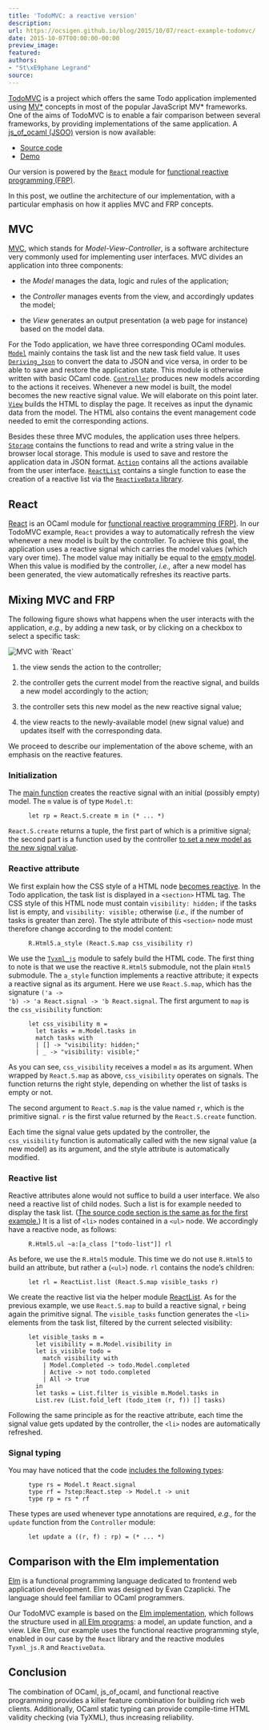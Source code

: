 ```yaml
---
title: 'TodoMVC: a reactive version'
description:
url: https://ocsigen.github.io/blog/2015/10/07/react-example-todomvc/
date: 2015-10-07T00:00:00-00:00
preview_image:
featured:
authors:
- "St\xE9phane Legrand"
source:
---
```


<p><a href="http://todomvc.com/">TodoMVC</a> is a project which offers the same Todo
application implemented using <a href="https://en.wikipedia.org/wiki/Model-view-controller">MV*</a> concepts in most of the
popular JavaScript MV* frameworks. One of the aims of TodoMVC is to
enable a fair comparison between several frameworks, by providing
implementations of the same application. A <a href="http://ocsigen.org/js_of_ocaml/">js_of_ocaml (JSOO)</a>
version is now available:</p>

<ul>
  <li><a href="https://github.com/slegrand45/examples_ocsigen/tree/master/jsoo/todomvc-react">Source code</a></li>
  <li><a href="http://slegrand45.github.io/examples_ocsigen.site/jsoo/todomvc-react/">Demo</a></li>
</ul>

<p>Our version is powered by the <a href="http://erratique.ch/software/react"><code class="language-plaintext highlighter-rouge">React</code></a> module for <a href="https://en.wikipedia.org/wiki/Functional_reactive_programming">functional
reactive programming (FRP)</a>.</p>

<p>In this post, we outline the architecture of our implementation, with
a particular emphasis on how it applies MVC and FRP concepts.</p>

<h2>MVC</h2>

<p><a href="https://en.wikipedia.org/wiki/Model-view-controller">MVC</a>, which stands for <em>Model-View-Controller</em>, is a software
architecture very commonly used for implementing user interfaces. MVC
divides an application into three components:</p>

<ul>
  <li>
    <p>the <em>Model</em> manages the data, logic and rules of the application;</p>
  </li>
  <li>
    <p>the <em>Controller</em> manages events from the view, and accordingly
updates the model;</p>
  </li>
  <li>
    <p>the <em>View</em> generates an output presentation (a web page for
instance) based on the model data.</p>
  </li>
</ul>

<p>For the Todo application, we have three corresponding OCaml
modules. <a href="https://github.com/slegrand45/examples_ocsigen/blob/d6766d404a449d0b1d36ad3cd916b0c444390a19/jsoo/todomvc-react/todomvc.ml#L38"><code class="language-plaintext highlighter-rouge">Model</code></a> mainly contains the task list and the new
task field value. It uses <a href="https://ocsigen.org/js_of_ocaml/api/Deriving_Json"><code class="language-plaintext highlighter-rouge">Deriving_Json</code></a> to convert
the data to JSON and vice versa, in order to be able to save and
restore the application state. This module is otherwise written with
basic OCaml code. <a href="https://github.com/slegrand45/examples_ocsigen/blob/d6766d404a449d0b1d36ad3cd916b0c444390a19/jsoo/todomvc-react/todomvc.ml#L111"><code class="language-plaintext highlighter-rouge">Controller</code></a> produces new models
according to the actions it receives. Whenever a new model is built,
the model becomes the new reactive signal value. We will elaborate on
this point later. <a href="https://github.com/slegrand45/examples_ocsigen/blob/d6766d404a449d0b1d36ad3cd916b0c444390a19/jsoo/todomvc-react/todomvc.ml#L175"><code class="language-plaintext highlighter-rouge">View</code></a> builds the HTML to display the
page. It receives as input the dynamic data from the model. The HTML
also contains the event management code needed to emit the
corresponding actions.</p>

<p>Besides these three MVC modules, the application uses three
helpers. <a href="https://github.com/slegrand45/examples_ocsigen/blob/d6766d404a449d0b1d36ad3cd916b0c444390a19/jsoo/todomvc-react/todomvc.ml#L14"><code class="language-plaintext highlighter-rouge">Storage</code></a>
contains the functions to read and write a string value in the browser
local storage. This module is used to save and restore the application
data in JSON
format. <a href="https://github.com/slegrand45/examples_ocsigen/blob/d6766d404a449d0b1d36ad3cd916b0c444390a19/jsoo/todomvc-react/todomvc.ml#L94"><code class="language-plaintext highlighter-rouge">Action</code></a>
contains all the actions available from the user
interface. <a href="https://github.com/slegrand45/examples_ocsigen/blob/d6766d404a449d0b1d36ad3cd916b0c444390a19/jsoo/todomvc-react/todomvc.ml#L3"><code class="language-plaintext highlighter-rouge">ReactList</code></a>
contains a single function to ease the creation of a reactive list via
the <a href="https://github.com/hhugo/reactiveData"><code class="language-plaintext highlighter-rouge">ReactiveData</code> library</a>.</p>

<h2>React</h2>

<p><a href="http://erratique.ch/software/react">React</a> is an OCaml module for <a href="https://en.wikipedia.org/wiki/Functional_reactive_programming">functional reactive programming
(FRP)</a>. In our TodoMVC example, <code class="language-plaintext highlighter-rouge">React</code> provides a way to
automatically refresh the view whenever a new model is built by the
controller. To achieve this goal, the application uses a reactive
signal which carries the model values (which vary over time). The
model value may initially be equal to the <a href="https://github.com/slegrand45/examples_ocsigen/blob/d6766d404a449d0b1d36ad3cd916b0c444390a19/jsoo/todomvc-react/todomvc.ml#L60-L65">empty model</a>. When
this value is modified by the controller, <em>i.e.,</em> after a new model
has been generated, the view automatically refreshes its reactive
parts.</p>

<h2>Mixing MVC and FRP</h2>

<p>The following figure shows what happens when the user interacts with
the application, <em>e.g.,</em> by adding a new task, or by clicking on a
checkbox to select a specific task:</p>

<p><img src="https://ocsigen.org/img/posts/2015/react-example-todomvc-steps.png" alt="MVC with `React`"/></p>

<ol>
  <li>
    <p>the view sends the action to the controller;</p>
  </li>
  <li>
    <p>the controller gets the current model from the reactive signal, and
builds a new model accordingly to the action;</p>
  </li>
  <li>
    <p>the controller sets this new model as the new reactive signal
value;</p>
  </li>
  <li>
    <p>the view reacts to the newly-available model (new signal value) and
updates itself with the corresponding data.</p>
  </li>
</ol>

<p>We proceed to describe our implementation of the above scheme, with an
emphasis on the reactive features.</p>

<h3>Initialization</h3>

<p>The <a href="https://github.com/slegrand45/examples_ocsigen/blob/d6766d404a449d0b1d36ad3cd916b0c444390a19/jsoo/todomvc-react/todomvc.ml#L393">main function</a> creates the reactive signal with an initial
(possibly empty) model. The <code class="language-plaintext highlighter-rouge">m</code> value is of type <code class="language-plaintext highlighter-rouge">Model.t</code>:</p>

<figure class="highlight"><pre><code class="language-ocaml" data-lang="ocaml"><span class="k">let</span> <span class="n">rp</span> <span class="o">=</span> <span class="nn">React</span><span class="p">.</span><span class="nn">S</span><span class="p">.</span><span class="n">create</span> <span class="n">m</span> <span class="k">in</span> <span class="c">(* ... *)</span></code></pre></figure>

<p><code class="language-plaintext highlighter-rouge">React.S.create</code> returns a tuple, the first part of which is a
primitive signal; the second part is a function used by the controller
<a href="https://github.com/slegrand45/examples_ocsigen/blob/d6766d404a449d0b1d36ad3cd916b0c444390a19/jsoo/todomvc-react/todomvc.ml#L170">to set a new model as the new signal value</a>.</p>

<h3>Reactive attribute</h3>

<p>We first explain how the CSS style of a HTML node <a href="https://github.com/slegrand45/examples_ocsigen/blob/d6766d404a449d0b1d36ad3cd916b0c444390a19/jsoo/todomvc-react/todomvc.ml#L267-L299">becomes
reactive</a>. In the Todo application, the task list is
displayed in a <code class="language-plaintext highlighter-rouge">&lt;section&gt;</code> HTML tag. The CSS style of this HTML node
must contain <code class="language-plaintext highlighter-rouge">visibility: hidden;</code> if the tasks list is empty, and
<code class="language-plaintext highlighter-rouge">visibility: visible;</code> otherwise (<em>i.e.,</em> if the number of tasks is
greater than zero). The style attribute of this <code class="language-plaintext highlighter-rouge">&lt;section&gt;</code> node must
therefore change according to the model content:</p>

<figure class="highlight"><pre><code class="language-ocaml" data-lang="ocaml"><span class="nn">R</span><span class="p">.</span><span class="nn">Html5</span><span class="p">.</span><span class="n">a_style</span> <span class="p">(</span><span class="nn">React</span><span class="p">.</span><span class="nn">S</span><span class="p">.</span><span class="n">map</span> <span class="n">css_visibility</span> <span class="n">r</span><span class="p">)</span></code></pre></figure>

<p>We use the <a href="https://ocsigen.org/js_of_ocaml/api/Tyxml_js"><code class="language-plaintext highlighter-rouge">Tyxml_js</code></a> module to safely build the HTML
code. The first thing to note is that we use the reactive <code class="language-plaintext highlighter-rouge">R.Html5</code>
submodule, not the plain <code class="language-plaintext highlighter-rouge">Html5</code> submodule. The <code class="language-plaintext highlighter-rouge">a_style</code> function
implements a reactive attribute; it expects a reactive signal as its
argument. Here we use <code class="language-plaintext highlighter-rouge">React.S.map</code>, which has the signature <code class="language-plaintext highlighter-rouge">('a -&gt;
'b) -&gt; 'a React.signal -&gt; 'b React.signal</code>. The first argument to
<code class="language-plaintext highlighter-rouge">map</code> is the <code class="language-plaintext highlighter-rouge">css_visibility</code> function:</p>

<figure class="highlight"><pre><code class="language-ocaml" data-lang="ocaml"><span class="k">let</span> <span class="n">css_visibility</span> <span class="n">m</span> <span class="o">=</span>
  <span class="k">let</span> <span class="n">tasks</span> <span class="o">=</span> <span class="n">m</span><span class="o">.</span><span class="nn">Model</span><span class="p">.</span><span class="n">tasks</span> <span class="k">in</span>
  <span class="k">match</span> <span class="n">tasks</span> <span class="k">with</span>
  <span class="o">|</span> <span class="bp">[]</span> <span class="o">-&gt;</span> <span class="s2">&quot;visibility: hidden;&quot;</span>
  <span class="o">|</span> <span class="n">_</span> <span class="o">-&gt;</span> <span class="s2">&quot;visibility: visible;&quot;</span></code></pre></figure>

<p>As you can see, <code class="language-plaintext highlighter-rouge">css_visibility</code> receives a model <code class="language-plaintext highlighter-rouge">m</code> as its
argument. When wrapped by <code class="language-plaintext highlighter-rouge">React.S.map</code> as above, <code class="language-plaintext highlighter-rouge">css_visibility</code>
operates on signals. The function returns the right style, depending
on whether the list of tasks is empty or not.</p>

<p>The second argument to <code class="language-plaintext highlighter-rouge">React.S.map</code> is the value named <code class="language-plaintext highlighter-rouge">r</code>, which is
the primitive signal. <code class="language-plaintext highlighter-rouge">r</code> is the first value returned by the
<code class="language-plaintext highlighter-rouge">React.S.create</code> function.</p>

<p>Each time the signal value gets updated by the controller, the
<code class="language-plaintext highlighter-rouge">css_visibility</code> function is automatically called with the new signal
value (a new model) as its argument, and the style attribute is
automatically modified.</p>

<h3>Reactive list</h3>

<p>Reactive attributes alone would not suffice to build a user
interface. We also need a reactive list of child nodes. Such a list is
for example needed to display the task list. (<a href="https://github.com/slegrand45/examples_ocsigen/blob/d6766d404a449d0b1d36ad3cd916b0c444390a19/jsoo/todomvc-react/todomvc.ml#L267-L299">The source code section
is the same as for the first
example.</a>) It
is a list of <code class="language-plaintext highlighter-rouge">&lt;li&gt;</code> nodes contained in a <code class="language-plaintext highlighter-rouge">&lt;ul&gt;</code> node. We accordingly
have a reactive node, as follows:</p>

<figure class="highlight"><pre><code class="language-ocaml" data-lang="ocaml"><span class="nn">R</span><span class="p">.</span><span class="nn">Html5</span><span class="p">.</span><span class="n">ul</span> <span class="o">~</span><span class="n">a</span><span class="o">:</span><span class="p">[</span><span class="n">a_class</span> <span class="p">[</span><span class="s2">&quot;todo-list&quot;</span><span class="p">]]</span> <span class="n">rl</span></code></pre></figure>

<p>As before, we use the <code class="language-plaintext highlighter-rouge">R.Html5</code> module. This time we do not use
<code class="language-plaintext highlighter-rouge">R.Html5</code> to build an attribute, but rather a (<code class="language-plaintext highlighter-rouge">&lt;ul&gt;</code>) node. <code class="language-plaintext highlighter-rouge">rl</code>
contains the node&rsquo;s children:</p>

<figure class="highlight"><pre><code class="language-ocaml" data-lang="ocaml"><span class="k">let</span> <span class="n">rl</span> <span class="o">=</span> <span class="nn">ReactList</span><span class="p">.</span><span class="n">list</span> <span class="p">(</span><span class="nn">React</span><span class="p">.</span><span class="nn">S</span><span class="p">.</span><span class="n">map</span> <span class="n">visible_tasks</span> <span class="n">r</span><span class="p">)</span></code></pre></figure>

<p>We create the reactive list via the helper module
<a href="https://github.com/slegrand45/examples_ocsigen/blob/d6766d404a449d0b1d36ad3cd916b0c444390a19/jsoo/todomvc-react/todomvc.ml#L3">ReactList</a>. As for the previous example, we use
<code class="language-plaintext highlighter-rouge">React.S.map</code> to build a reactive signal, <code class="language-plaintext highlighter-rouge">r</code> being again the
primitive signal. The <code class="language-plaintext highlighter-rouge">visible_tasks</code> function generates the <code class="language-plaintext highlighter-rouge">&lt;li&gt;</code>
elements from the task list, filtered by the current selected
visibility:</p>

<figure class="highlight"><pre><code class="language-ocaml" data-lang="ocaml"><span class="k">let</span> <span class="n">visible_tasks</span> <span class="n">m</span> <span class="o">=</span>
  <span class="k">let</span> <span class="n">visibility</span> <span class="o">=</span> <span class="n">m</span><span class="o">.</span><span class="nn">Model</span><span class="p">.</span><span class="n">visibility</span> <span class="k">in</span>
  <span class="k">let</span> <span class="n">is_visible</span> <span class="n">todo</span> <span class="o">=</span>
    <span class="k">match</span> <span class="n">visibility</span> <span class="k">with</span>
    <span class="o">|</span> <span class="nn">Model</span><span class="p">.</span><span class="nc">Completed</span> <span class="o">-&gt;</span> <span class="n">todo</span><span class="o">.</span><span class="nn">Model</span><span class="p">.</span><span class="n">completed</span>
    <span class="o">|</span> <span class="nc">Active</span> <span class="o">-&gt;</span> <span class="n">not</span> <span class="n">todo</span><span class="o">.</span><span class="n">completed</span>
    <span class="o">|</span> <span class="nc">All</span> <span class="o">-&gt;</span> <span class="bp">true</span>
  <span class="k">in</span>
  <span class="k">let</span> <span class="n">tasks</span> <span class="o">=</span> <span class="nn">List</span><span class="p">.</span><span class="n">filter</span> <span class="n">is_visible</span> <span class="n">m</span><span class="o">.</span><span class="nn">Model</span><span class="p">.</span><span class="n">tasks</span> <span class="k">in</span>
  <span class="nn">List</span><span class="p">.</span><span class="n">rev</span> <span class="p">(</span><span class="nn">List</span><span class="p">.</span><span class="n">fold_left</span> <span class="p">(</span><span class="n">todo_item</span> <span class="p">(</span><span class="n">r</span><span class="o">,</span> <span class="n">f</span><span class="p">))</span> <span class="bp">[]</span> <span class="n">tasks</span><span class="p">)</span></code></pre></figure>

<p>Following the same principle as for the reactive attribute, each time
the signal value gets updated by the controller, the <code class="language-plaintext highlighter-rouge">&lt;li&gt;</code> nodes are
automatically refreshed.</p>

<h3>Signal typing</h3>

<p>You may have noticed that the code <a href="https://github.com/slegrand45/examples_ocsigen/blob/d6766d404a449d0b1d36ad3cd916b0c444390a19/jsoo/todomvc-react/todomvc.ml#L89-L91">includes the following
types</a>:</p>

<figure class="highlight"><pre><code class="language-ocaml" data-lang="ocaml"><span class="k">type</span> <span class="n">rs</span> <span class="o">=</span> <span class="nn">Model</span><span class="p">.</span><span class="n">t</span> <span class="nn">React</span><span class="p">.</span><span class="n">signal</span>
<span class="k">type</span> <span class="n">rf</span> <span class="o">=</span> <span class="o">?</span><span class="n">step</span><span class="o">:</span><span class="nn">React</span><span class="p">.</span><span class="n">step</span> <span class="o">-&gt;</span> <span class="nn">Model</span><span class="p">.</span><span class="n">t</span> <span class="o">-&gt;</span> <span class="kt">unit</span>
<span class="k">type</span> <span class="n">rp</span> <span class="o">=</span> <span class="n">rs</span> <span class="o">*</span> <span class="n">rf</span></code></pre></figure>

<p>These types are used whenever type annotations are required, <em>e.g.,</em>
for the <code class="language-plaintext highlighter-rouge">update</code> function from the <code class="language-plaintext highlighter-rouge">Controller</code> module:</p>

<figure class="highlight"><pre><code class="language-ocaml" data-lang="ocaml"><span class="k">let</span> <span class="n">update</span> <span class="n">a</span> <span class="p">((</span><span class="n">r</span><span class="o">,</span> <span class="n">f</span><span class="p">)</span> <span class="o">:</span> <span class="n">rp</span><span class="p">)</span> <span class="o">=</span> <span class="c">(* ... *)</span></code></pre></figure>

<h2>Comparison with the Elm implementation</h2>

<p><a href="http://elm-lang.org/">Elm</a> is a functional programming language
dedicated to frontend web application development. Elm was designed by
Evan Czaplicki. The language should feel familiar to OCaml
programmers.</p>

<p>Our TodoMVC example is based on the <a href="https://github.com/evancz/elm-todomvc">Elm
implementation</a>, which follows
the structure used in <a href="https://github.com/evancz/elm-architecture-tutorial/">all Elm
programs</a>: a
model, an update function, and a view. Like Elm, our example uses the
functional reactive programming style, enabled in our case by the
<code class="language-plaintext highlighter-rouge">React</code> library and the reactive modules <code class="language-plaintext highlighter-rouge">Tyxml_js.R</code> and
<code class="language-plaintext highlighter-rouge">ReactiveData</code>.</p>

<h2>Conclusion</h2>

<p>The combination of OCaml, js_of_ocaml, and functional reactive
programming provides a killer feature combination for building rich
web clients. Additionally, OCaml static typing can provide
compile-time HTML validity checking (via TyXML), thus increasing
reliability.</p>


